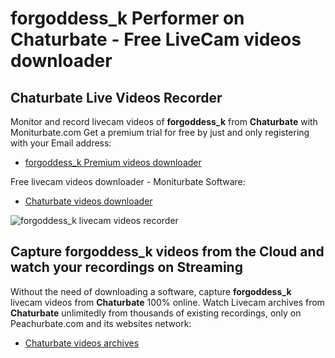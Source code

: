 # forgoddess_k Performer on Chaturbate - Free LiveCam videos downloader

## Chaturbate Live Videos Recorder

Monitor and record livecam videos of **forgoddess_k** from **Chaturbate** with Moniturbate.com
Get a premium trial for free by just and only registering with your Email address:
* [forgoddess_k Premium videos downloader](https://moniturbate.com/request-demo-licence-key.html)

Free livecam videos downloader - Moniturbate Software:
* [Chaturbate videos downloader](https://moniturbate.com/moniturbate-download-software.html)

![forgoddess_k livecam videos recorder](https://peachurnet.com/templates/moniturbate-software.png)


## Capture forgoddess_k videos from the Cloud and watch your recordings on Streaming

Without the need of downloading a software, capture **forgoddess_k** livecam videos from **Chaturbate** 100% online.
Watch Livecam archives from **Chaturbate** unlimitedly from thousands of existing recordings, only on Peachurbate.com and its websites network:
* [Chaturbate videos archives](https://peachurnet.com/)